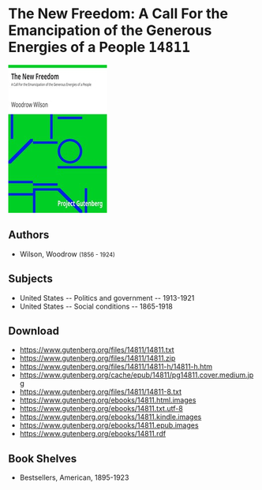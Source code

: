 # The New Freedom: A Call For the Emancipation of the Generous Energies of a People <kbd>14811</kbd>

![](./cover.medium.jpg "")

## Authors


 - Wilson, Woodrow <small>(1856 - 1924)</small>

## Subjects


 - United States -- Politics and government -- 1913-1921
 - United States -- Social conditions -- 1865-1918

## Download


 - https://www.gutenberg.org/files/14811/14811.txt
 - https://www.gutenberg.org/files/14811/14811.zip
 - https://www.gutenberg.org/files/14811/14811-h/14811-h.htm
 - https://www.gutenberg.org/cache/epub/14811/pg14811.cover.medium.jpg
 - https://www.gutenberg.org/files/14811/14811-8.txt
 - https://www.gutenberg.org/ebooks/14811.html.images
 - https://www.gutenberg.org/ebooks/14811.txt.utf-8
 - https://www.gutenberg.org/ebooks/14811.kindle.images
 - https://www.gutenberg.org/ebooks/14811.epub.images
 - https://www.gutenberg.org/ebooks/14811.rdf

## Book Shelves


 - Bestsellers, American, 1895-1923
